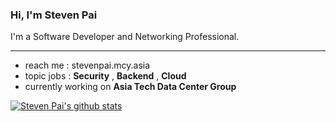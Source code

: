 ### Hi, I'm Steven Pai

I'm a Software Developer and Networking Professional.

---

- reach me : stevenpai.mcy.asia
- topic jobs : **Security** , **Backend** , **Cloud**
- currently working on **Asia Tech Data Center Group**

[![Steven Pai's github stats](https://github-readme-stats.vercel.app/api?username=stevenpainc&hide=contribs,prs,issues&theme=tokyonight)](https://github.com/stevenpainc/stevenpainc)
